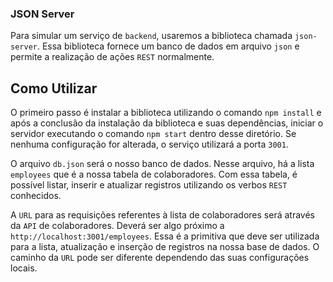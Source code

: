 ### JSON Server

Para simular um serviço de `backend`, usaremos a biblioteca chamada `json-server`. Essa biblioteca fornece um banco de dados em arquivo `json` e permite a realização de ações `REST` normalmente.

## Como Utilizar

O primeiro passo é instalar a biblioteca utilizando o comando `npm install` e após a conclusão da instalação da biblioteca e suas dependências, iniciar o servidor executando o comando `npm start` dentro desse diretório. Se nenhuma configuração for alterada, o serviço utilizará a porta `3001`.

O arquivo `db.json` será o nosso banco de dados. Nesse arquivo, há a lista `employees` que é a nossa tabela de colaboradores. Com essa tabela, é possível listar, inserir e atualizar registros utilizando os verbos `REST` conhecidos.

A `URL` para as requisições referentes à lista de colaboradores será através da `API` de colaboradores. Deverá ser algo próximo a `http://localhost:3001/employees`. Essa é a primitiva que deve ser utilizada para a lista, atualização e inserção de registros na nossa base de dados. O caminho da `URL` pode ser diferente dependendo das suas configurações locais.
